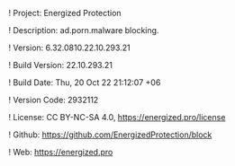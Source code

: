 ! Project: Energized Protection

! Description: ad.porn.malware blocking.

! Version: 6.32.0810.22.10.293.21

! Build Version: 22.10.293.21

! Build Date: Thu, 20 Oct 22 21:12:07 +06

! Version Code: 2932112

! License: CC BY-NC-SA 4.0, https://energized.pro/license

! Github: https://github.com/EnergizedProtection/block

! Web: https://energized.pro
